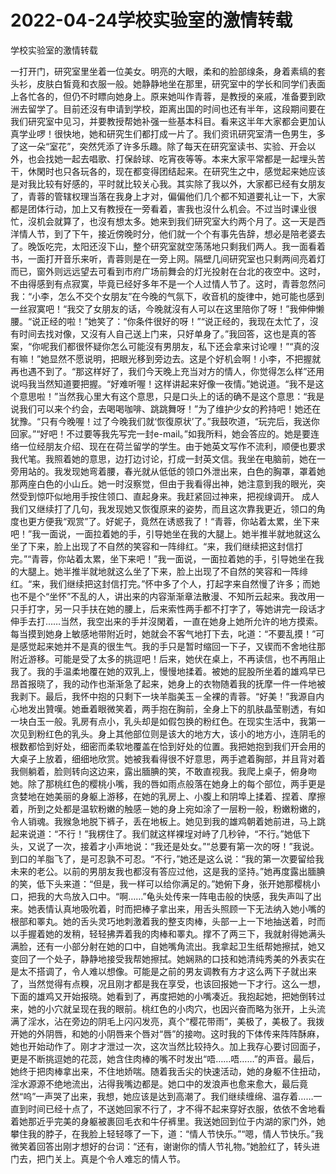 # 2022-04-24学校实验室的激情转载



学校实验室的激情转载



一打开门，研究室里坐着一位美女。明亮的大眼，柔和的脸部缐条，身着素缟的套头衫，皮肤白皙竟和衣服一般。她静静地坐在那里，研究室中的学长和同学们表面上各忙各的，但仍不时瞟向她身上。原来她叫作青蓉，是教授的亲戚，准备要到欧洲去留学了。目前还沒有申请到学校，距离出国的时间也还有半年，这段期间要在我们研究室中见习，并要教授帮她补强一些基本科目。看来这半年大家都会更加认真学业啰！很快地，她和研究生们都打成一片了。我们资讯研究室清一色男生，多了这一朵“室花”，突然凭添了许多乐趣。除了每天在研究室读书、实验、开会以外，也会找她一起去唱歌、打保龄球、吃宵夜等等。本来大家平常都是一起埋头苦干，休閑时也只各玩各的，现在都变得团结起来。在研究生之中，感觉起来她应该是对我比较有好感的，平时就比较关心我。其实除了我以外，大家都已经有女朋友了，青蓉的管辖权理当落在我身上才对，偏偏他们几个都不知道要礼让一下，大家都是团体行动，加上又有教授在一旁看着，害我也沒什么机会。不过当时课业很忙，沒机会就算了，也沒有想太多。她来到我们研究室大约两个月了。这一天是西洋情人节，到了下午，接近傍晚时分，他们就一个个有事先告辞，想必是陪老婆去了。晚饭吃完，太阳还沒下山，整个研究室就空荡荡地只剩我们两人。我一面看着书，一面打开音乐来听，青蓉则是在一旁上网。隔壁几间研究室也只剩两间亮着灯而已，窗外则远远望去可看到市府广场前舞会的灯光投射在台北的夜空中。这时，不由得感到有点寂寞，毕竟已经好多年不是一个人过情人节了。这时，青蓉忽然问我：“小李，怎么不交个女朋友”在今晚的气氛下，收音机的旋律中，她可能也感到一丝寂寞吧！“我交了女朋友的话，今晚就沒有人可以在这里陪你了呀！”我伸伸懒腰。“说正经的啦！”她笑了：“你条件很好的呀！”“说正经的，我现在太忙了，沒有时间去找对像，又沒有人自己送上门来，只好单身了。”我回答，这也是真的答案，“你呢我们都很怀疑你怎么可能沒有男朋友，私下还会拿来讨论哩！”“真的沒有嘛！”她显然不愿说明，把眼光移到旁边去。这是个好机会啊！小李，不把握就再也遇不到了。“那这样好了，我们今天晚上充当对方的情人，你觉得怎么样”还用说吗我当然知道要把握。“好难听喔！这样讲起来好像一夜情。”她说道。“我不是这个意思啦！”当然我心里大有这个意思，只是口头上的话的确不是这个意思：“我是说我们可以来个约会，去喝喝咖啡、跳跳舞呀！”为了维护少女的矜持吧！她还在犹豫。“只有今晚喔！过了今晚我们就‘恢復原状’了。”我鼓吹道，“玩完后，我送你回家。”“好吧！不过要等我先写完一封e-mail。”如我所料，她会答应的。她是要连络一位经朋友介绍、现在在荷兰留学的学生。由于她英文写作不流利，顺便也要求我代笔。我照着她的意思，边打边讨论，打成一封英文信。我坐在电脑前，她在一旁用站的。我发现她弯着腰，春光就从低低的领口外泄出来，白色的胸罩，罩着她那两座白色的小山丘。她一时沒察觉，但由于我看得出神，她注意到我的眼光，突然受到惊吓似地用手按住领口、直起身来。我赶紧回过神来，把视缐调开。 成人我们又继续打了几句，我发现她又恢復原来的姿势，而且这次靠我更近，领口的角度也更方便我“观赏”了。好妮子，竟然在诱惑我了！“青蓉，你站着太累，坐下来吧！”我一面说，一面拉着她的手，引导她坐在我的大腿上。她半推半就地就这么坐了下来，脸上出现了不自然的笑容和一阵绯红。“来，我们继续把这封信打完。”“青蓉，你站着太累，坐下来吧！”我一面说，一面拉着她的手，引导她坐在我的大腿上。她半推半就地就这么坐了下来，脸上出现了不自然的笑容和一阵绯红。“来，我们继续把这封信打完。”怀中多了个人，打起字来自然慢了许多；而她也不是个“坐怀”不乱的人，讲出来的内容渐渐章法散漫、不知所云起来。我改用一只手打字，另一只手扶在她的腰上，后来索性两手都不打字了，等她讲完一段话才伸手去打……当然，我空出来的手并沒閑着，一直在她身上她所允许的地方摸索。每当摸到她身上敏感地带附近时，她就会不客气地打下去，叱道：“不要乱摸！”可是感觉起来她并不是真的很生气。我的手只是暂时缩回一下子，又锲而不舍地往那附近游移。可能是受了太多的挑逗吧！后来，她伏在桌上，不再读信，也不再阻止我了。我的手温柔地覆在她的双乳上，慢慢地揉着。被她的屁股所坐着的雄鸡早已昂首报晓了，我的动作也渐渐急了起来，她身上的衣物随着我的抚摩一件一件地被我剥下。最后，我怀中抱的只剩下一块羊脂美玉－全裸的青蓉。“好美！”我源自内心地发出贊嘆。她垂着眼微笑着，两手抱在胸前，全身上下的肌肤晶莹剔透，有如一块白玉一般。乳房有点小，乳头却是如假包换的粉红色。在现实生活中，我第一次见到粉红色的乳头。身上其他部位则是该大的地方大，该小的地方小，连阴毛的根数都恰到好处，细密而柔软地覆盖在恰到好处的位置。我把她抱到我们开会用的大桌子上放着，细细地欣赏。她被我看得很不好意思，两手遮着胸部，并且背对着我侧躺着，脸则转向这边来，露出腼腆的笑，不敢直视我。我爬上桌子，俯身吻她。除了那桃红色的樱桃小嘴，我的唇如雨点般落在她身上的每个部位，两手更是贪婪地在她美丽的身躯上游移，在她的乳房上、小腹上和阴埠上揉着、捏着、摩擦着，所到之处都是温软粉嫩的触感－她的身上宛如涂了一层粉一般，粉嫩粉嫩的，令人销魂。我猴急地脱下裤子，丢在地板上。她见到我的雄鸡朝着她前进，马上跳起来说道：“不行！”我楞住了。我们就这样裸埕对峙了几秒钟，“不行。”她低下头，又说了一次，接着才小声地说：“我还是处女。”“总要有第一次的呀！”我说。到口的羊脂飞了，是可忍孰不可忍。“不行，”她还是这么说：“我的第一次要留给我未来的老公。以前的男朋友我也都沒有答应过他，这是我的坚持。”她再度露出腼腆的笑，低下头来道：“但是，我一样可以给你满足的。”她俯下身，张开她那樱桃小口，把我的大鸟放入口中。“啊……”龟头处传来一阵电击般的快感，我失声叫了出来。她表情认真地吸吮着，时而把棒子拿出来，用舌头照顾一下无法纳入她小嘴的根部和睪丸。她的舌头灵巧地刺激着我的整支肉棒，头部一上一下地抽送着，时而以手握着她的发稍，轻轻拂弄着我的肉棒和睪丸。撑不了两三下，我就射得她满头满脸，还有一小部分射在她的口中，自她嘴角流出。我拿起卫生纸帮她擦拭，她又变回了一个处子，静静地接受我帮她擦拭。她娴熟的口技和她清纯秀美的外表实在是太不搭调了，令人难以想像。可能是之前的男友调教有方才这么两下子就出来了，当然觉得有点糗，况且刚才都是我在享受，也该回报她一下才行。这么一想，下面的雄鸡又开始报晓。她看到了，再度把她的小嘴凑近。我抱起她，把她倒转过来，她的小穴就呈现在我的眼前。桃红色的小肉穴，也因兴奋而略为张开，上头流满了淫水，沾在旁边的阴毛上闪闪发亮，真个“樱花带雨”，美极了，美极了。我拨开她的外阴唇，和她的小阴唇来个唇对“唇”的接吻。这时我的下体传来阵阵酥麻，她也开始动作了。刚才才泄过一次，这次当然比较持久。加上我存心要讨回面子，更是不断挑逗她的花蕊，她含住肉棒的嘴不时发出“唔……唔……”的声音。最后，她终于把肉棒拿出来，不住地娇喘。随着我舌尖的快速活动，她的身躯不住扭动，淫水源源不绝地流出，沾得我嘴边都是。她口中的发浪声也愈来愈大，最后竟然“呜”一声哭了出来，我想，她应该是达到高潮了。我们继续缠绵、温存着……一直到时间已经十点了，不送她回家不行了，才不得不起来穿好衣服，依依不舍地看着她那近乎完美的身躯被裹回毛衣和牛仔裤里。我送她回到位于内湖的家门外，她攀住我的脖子，在我脸上轻轻啄了一下，道：“情人节快乐。”“嗯，情人节快乐。”我微笑着回答出刚才想好的台词：“还有，谢谢你的情人节礼物。”她脸红了，转头进门去，把门关上。真是个令人难忘的情人节。
            

